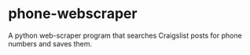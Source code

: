 # phone-webscraper
A python web-scraper program that searches Craigslist posts for phone numbers and saves them.
